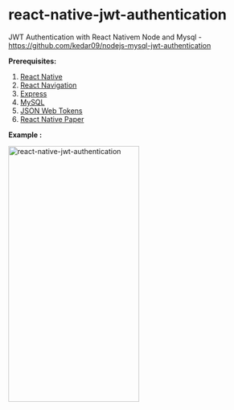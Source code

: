 # react-native-jwt-authentication
JWT Authentication with React Nativem Node and Mysql - https://github.com/kedar09/nodejs-mysql-jwt-authentication
 
**Prerequisites:**
1. [React Native](https://reactnative.dev/docs/getting-started)
2. [React Navigation](https://reactnavigation.org/)
3. [Express](https://expressjs.com/)
4. [MySQL](https://www.mysql.com/)
5. [JSON Web Tokens](https://jwt.io/)
6. [React Native Paper](https://callstack.github.io/react-native-paper/index.html)

**Example :**

<img alt="react-native-jwt-authentication" src="https://github.com/kedar09/react-native-jwt-authentication/blob/master/react_native_jwt_authentication.gif" width="260" height="510" />
